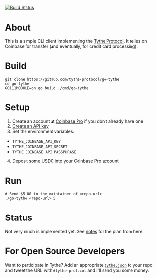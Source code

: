 [![Build Status](https://travis-ci.com/tythe-protocol/go-tythe.svg?branch=master)](https://travis-ci.com/tythe-protocol/go-tythe)

# About

This is a simple CLI client implementing the [Tythe Protocol](https://github.com/aboodman/tythe). It relies on Coinbase for transfer (and eventually, for credit card processing).

# Build

```
git clone https://github.com/tythe-protocol/go-tythe
cd go-tythe
GO111MODULE=on go build ./cmd/go-tythe
```

# Setup

1. Create an account at [Coinbase Pro](https://pro.coinbase.com) if you don't already have one
2. [Create an API key](https://support.pro.coinbase.com/customer/en/portal/articles/2945320-how-do-i-create-an-api-key-for-coinbase-pro-)
3. Set the environment variables:
  * `TYTHE_COINBASE_API_KEY`
  * `TYTHE_COINBASE_API_SECRET`
  * `TYTHE_COINBASE_API_PASSPHRASE`
4. Deposit some USDC into your Coinbase Pro account

# Run

```
# Send $5.00 to the maintainer of <repo-url>
./go-tythe <repo-url> 5
```

# Status

Not very much is implemented yet. See [notes](https://github.com/tythe-protocol/go-tythe/blob/master/notes.md) for the plan from here.

# For Open Source Developers

Want to participate in Tythe? Add an appropriate [`tythe.json`](https://github.com/aboodman/tythe/blob/master/tythe-sample.json) to your repo and tweet the URL with `#tythe-protocol` and I'll send you some money.
